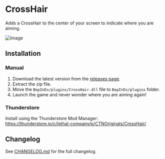 # CrossHair
Adds a CrossHair to the center of your screen to indicate where you are aiming.

![Image](https://i.imgur.com/K7qYgM5.png)

## Installation
### Manual
1. Download the latest version from the [releases page](https://github.com/CTN-Originals/LethalCompany-CrossHair/releases).
2. Extract the zip file.
3. Move the `BepInEx/plugins/CrossHair.dll` file to `BepInEx/plugins` folder.
4. Launch the game and never wonder where you are aiming again!
### Thunderstore
Install using the Thunderstore Mod Manager: https://thunderstore.io/c/lethal-company/p/CTNOriginals/CrossHair/

## Changelog
See [CHANGELOG.md](https://github.com/CTN-Originals/LethalCompany-CrossHair/blob/main/CHANGELOG.md) for the full changelog.